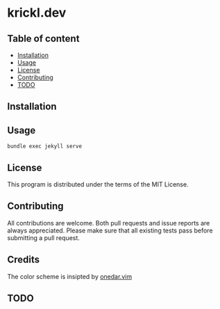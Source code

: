 
# krickl.dev

## Table of content

- [Installation](#Installation)
- [Usage](#Usage)
- [License](#License)
- [Contributing](#Contributing)
- [TODO](#TODO)

## Installation

## Usage

`bundle exec jekyll serve`

## License

This program is distributed under the terms of the MIT License.

## Contributing

All contributions are welcome.
Both pull requests and issue reports are always appreciated.
Please make sure that all existing tests pass before submitting a pull request.

## Credits

The color scheme is insipted by [onedar.vim](https://github.com/joshdick/onedark.vim)

## TODO

